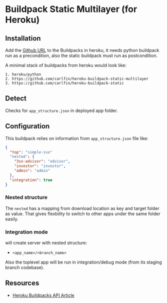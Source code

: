 # Buildpack Static Multilayer (for Heroku)

## Installation

Add the [Github URL](/carlfin/heroku-buildpack-static-multilayer) to the Buildpacks in heroku, it needs python buildpack run as a precondition,
also the static buildpack must run as postcondition.

A minimal stack of buildpacks from heroku would look like:
```
1. heroku/python
2. https://github.com/carlfin/heroku-buildpack-static-multilayer
3. https://github.com/carlfin/heroku-buildpack-static
```


## Detect

Checks for `app_structure.json` in deployed app folder.


## Configuration

This buildpack relies on information from `app_structure.json` file like:

```json
{
  "top": "simple-sso"
  "nested": {
    "3so-advisor": "advisor",
    "investor": "investor",
    "admin": "admin"
  },
  "integration": true
}
```


### Nested structure

The `nested` has a mapping from download location as key and target folder as value.
That gives flexbility to switch to other apps under the same folder easily.


### Integration mode

will create server with nested structure:

* `<app_name>/<branch_name>`

Also the toplevel app will be run in integration/debug mode (from its staging branch codebase).


## Resources

* [Heroku Buildpacks API Article](https://devcenter.heroku.com/articles/buildpack-api)
